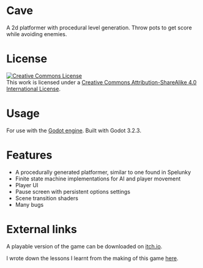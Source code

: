 # Cave
A 2d platformer with procedural level generation. Throw pots to get score while avoiding enemies.

# License
<a rel="license" href="http://creativecommons.org/licenses/by-sa/4.0/"><img alt="Creative Commons License" style="border-width:0" src="https://i.creativecommons.org/l/by-sa/4.0/88x31.png" /></a><br />This work is licensed under a <a rel="license" href="http://creativecommons.org/licenses/by-sa/4.0/">Creative Commons Attribution-ShareAlike 4.0 International License</a>.

# Usage
For use with the [Godot engine](https://godotengine.org/). Built with Godot 3.2.3.

# Features
- A procedurally generated platformer, similar to one found in Spelunky
- Finite state machine implementations for AI and player movement
- Player UI
- Pause screen with persistent options settings
- Scene transition shaders
- Many bugs

# External links
A playable version of the game can be downloaded on [itch.io](https://jrberyllium.itch.io/cave).

I wrote down the lessons I learnt from the making of this game [here](https://www.notion.so/Lessons-from-my-first-medium-sized-game-dev-project-58e7dd7129b74075b98b3b2b3f588824).
